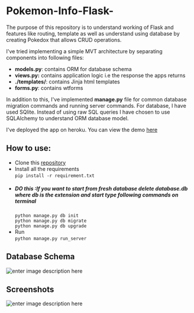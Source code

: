 # Pokemon-Info-Flask- 
The purpose of this repository is to understand working of Flask and features like routing, template as well as understand using database by creating Pokedox that allows CRUD operations.

I've tried implementing a simple MVT architecture by separating components into following files:
- **models.py**: contains ORM for database schema
- **views.py:** contains application logic i.e the response the apps returns
- **./templates/**: contains Jinja html templates
- **forms.py**: contains wtforms

In addition to this, I've implemented **manage.py** file for common database migration commands and running server commands.
For database, I have used SQlite. Instead of using raw SQL queries I have chosen to use SQLAlchemy to understand ORM database model.

I've deployed the app on heroku. You can view the demo [here](https://flask-pokedox.herokuapp.com/)
## How to use:    
- Clone this  [repository](https://github.com/sarangbishal/Pokemon-Info-Flask-)  
 - Install all the requirements  
`pip install -r requirement.txt`  
 - ##### DO this :If you want to start from fresh database delete **database.db** where db is the extension and start  type following commands on terminal<br>
    `python manage.py db init`  
    `python manage.py db migrate`  
    `python manage.py db upgrade`  
 - Run   
    `python manage.py run_server`

## Database Schema
![enter image description here](https://github.com/sarangbishal/Pokemon-Info-Flask-/blob/master/assets/database%20schema.png)

## Screenshots
![enter image description here](https://github.com/sarangbishal/Pokemon-Info-Flask-/blob/master/assets/sc.gif)